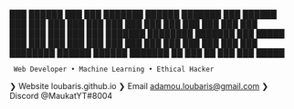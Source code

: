  ███       ██████  ███  ███ ███████   ██████  ███████  ███  ██████          
 ███      ███  ███ ███  ███ ███  ███ ███  ███ ███  ███ ███ ███                
 ███      ███  ███ ███  ███ ███████  ████████ ███████  ███  █████            
 ███      ███  ███ ███  ███ ███  ███ ███  ███ ███ ███  ███     ███                
 ████████  ██████   ██████  ███████  ██   ███ ██   ███ ███  █████                          
 
     Web Developer • Machine Learning • Ethical Hacker

❯ Website           loubaris.github.io
❯ Email             adamou.loubaris@gmail.com
❯ Discord           @MaukatYT#8004
